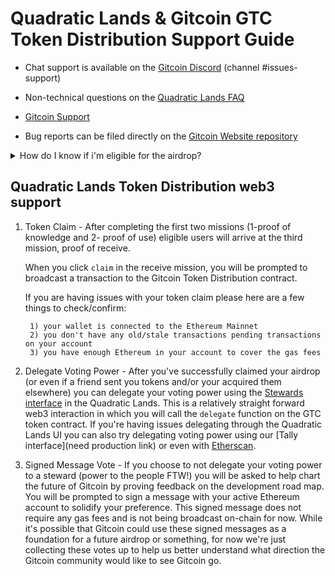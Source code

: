 # Quadratic Lands & Gitcoin GTC Token Distribution Support Guide

- Chat support is available on the [Gitcoin Discord](https://discord.gg/gitcoin) (channel #issues-support)

- Non-technical questions on the [Quadratic Lands FAQ](https://gitcoin.co/quadraticlands/faq)

- [Gitcoin Support](https://support.gitcoin.co)

- Bug reports can be filed directly on the [Gitcoin Website repository](https://github.com/gitcoinco/web/issues)

<details>
  <summary>How do I know if i'm eligible for the airdrop?</summary>
  
  Tokens are being airdropped to people who have been active on Gitcoin.co through bounties, hackathons, and grants using a custom distribution algorithm. At the time of token launch (5/25/2021), there are three different ways to see/know if you are eligible for the air drop.

1. The [Gitcoin.co](https://gitcoin.co) landing page will show that you have a claim available in the banner
2. You will see a message message on the [Quadratic Lands Mission](http://gitcoin.co/quadraticlands/mission) page:
   > Complete all 3 missions to receive your tokens.
3. The [Quadratic Lands](https://gitcoin.co/quadraticlands) landing page will show a claim total in the navigation bar

</details>

## Quadratic Lands Token Distribution web3 support

1.  Token Claim - After completing the first two missions (1-proof of knowledge and 2- proof of use) eligible users will arrive at the third mission, proof of receive.

    When you click `claim` in the receive mission, you will be prompted to broadcast a transaction to the Gitcoin Token Distribution contract.

    If you are having issues with your token claim please here are a few things to check/confirm:

         1) your wallet is connected to the Ethereum Mainnet
         2) you don't have any old/stale transactions pending transactions on your account
         3) you have enough Ethereum in your account to cover the gas fees

2.  Delegate Voting Power - After you've successfully claimed your airdrop (or even if a friend sent you tokens and/or your acquired them elsewhere) you can delegate your voting power using the [Stewards interface](https://gitcoin.co/quadraticlands/stewards) in the Quadratic Lands. This is a relatively straight forward web3 interaction in which you will call the `delegate` function on the GTC token contract. If you're having issues delegating through the Quadratic Lands UI you can also try delegating voting power using our [Tally interface](need production link) or even with [Etherscan](https://etherscan.io/address/0xde30da39c46104798bb5aa3fe8b9e0e1f348163f#writeContract).

3.  Signed Message Vote - If you choose to not delegate your voting power to a steward (power to the people FTW!) you will be asked to help chart the future of Gitcoin by proving feedback on the development road map. You will be prompted to sign a message with your active Ethereum account to solidify your preference. This signed message does not require any gas fees and is not being broadcast on-chain for now. While it's possible that Gitcoin could use these signed messages as a foundation for a future airdrop or something, for now we're just collecting these votes up to help us better understand what direction the Gitcoin community would like to see Gitcoin go.
